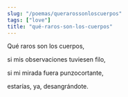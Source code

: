 ```yaml
---
slug: "/poemas/querarossonloscuerpos"
tags: ["love"]
title: "qué-raros-son-los-cuerpos"
---
```

Qué raros son los cuerpos,

si mis observaciones tuviesen filo,

si mi mirada fuera punzocortante,

estarías, ya, desangrándote.